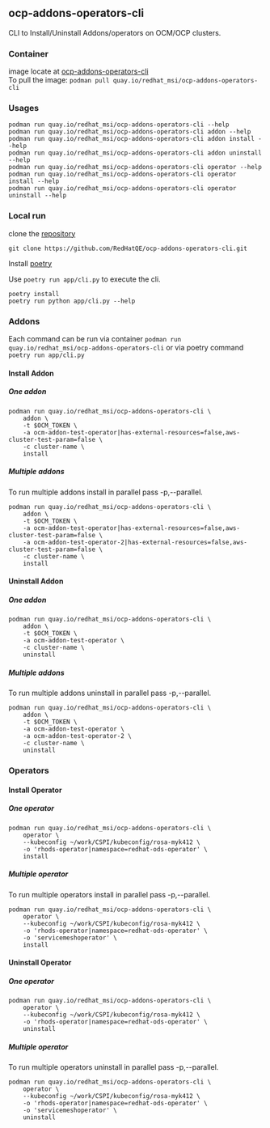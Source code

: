 ## ocp-addons-operators-cli
CLI to Install/Uninstall Addons/operators on OCM/OCP clusters.

### Container
image locate at [ocp-addons-operators-cli](https://quay.io/repository/redhat_msi/ocp-addons-operators-cli)  
To pull the image: `podman pull quay.io/redhat_msi/ocp-addons-operators-cli`

### Usages

```
podman run quay.io/redhat_msi/ocp-addons-operators-cli --help
podman run quay.io/redhat_msi/ocp-addons-operators-cli addon --help
podman run quay.io/redhat_msi/ocp-addons-operators-cli addon install --help
podman run quay.io/redhat_msi/ocp-addons-operators-cli addon uninstall --help
podman run quay.io/redhat_msi/ocp-addons-operators-cli operator --help
podman run quay.io/redhat_msi/ocp-addons-operators-cli operator install --help
podman run quay.io/redhat_msi/ocp-addons-operators-cli operator uninstall --help
```

### Local run

clone the [repository](https://github.com/RedHatQE/ocp-addons-operators-cli.git)

```
git clone https://github.com/RedHatQE/ocp-addons-operators-cli.git
```

Install [poetry](https://github.com/python-poetry/poetry)

Use `poetry run app/cli.py` to execute the cli.

```
poetry install
poetry run python app/cli.py --help
```


### Addons

Each command can be run via container `podman run quay.io/redhat_msi/ocp-addons-operators-cli` or via poetry command `poetry run app/cli.py`

#### Install Addon
##### One addon

```
podman run quay.io/redhat_msi/ocp-addons-operators-cli \
    addon \
    -t $OCM_TOKEN \
    -a ocm-addon-test-operator|has-external-resources=false,aws-cluster-test-param=false \
    -c cluster-name \
    install
```

##### Multiple addons

To run multiple addons install in parallel pass -p,--parallel.

```
podman run quay.io/redhat_msi/ocp-addons-operators-cli \
    addon \
    -t $OCM_TOKEN \
    -a ocm-addon-test-operator|has-external-resources=false,aws-cluster-test-param=false \
    -a ocm-addon-test-operator-2|has-external-resources=false,aws-cluster-test-param=false \
    -c cluster-name \
    install
```

#### Uninstall Addon
##### One addon

```
podman run quay.io/redhat_msi/ocp-addons-operators-cli \
    addon \
    -t $OCM_TOKEN \
    -a ocm-addon-test-operator \
    -c cluster-name \
    uninstall
```

##### Multiple addons

To run multiple addons uninstall in parallel pass -p,--parallel.

```
podman run quay.io/redhat_msi/ocp-addons-operators-cli \
    addon \
    -t $OCM_TOKEN \
    -a ocm-addon-test-operator \
    -a ocm-addon-test-operator-2 \
    -c cluster-name \
    uninstall
```

### Operators
#### Install Operator
##### One operator

```
podman run quay.io/redhat_msi/ocp-addons-operators-cli \
    operator \
    --kubeconfig ~/work/CSPI/kubeconfig/rosa-myk412 \
    -o 'rhods-operator|namespace=redhat-ods-operator' \
    install
```

##### Multiple operator

To run multiple operators install in parallel pass -p,--parallel.

```
podman run quay.io/redhat_msi/ocp-addons-operators-cli \
    operator \
    --kubeconfig ~/work/CSPI/kubeconfig/rosa-myk412 \
    -o 'rhods-operator|namespace=redhat-ods-operator' \
    -o 'servicemeshoperator' \
    install
```

#### Uninstall Operator
##### One operator

```
podman run quay.io/redhat_msi/ocp-addons-operators-cli \
    operator \
    --kubeconfig ~/work/CSPI/kubeconfig/rosa-myk412 \
    -o 'rhods-operator|namespace=redhat-ods-operator' \
    uninstall
```

##### Multiple operator

To run multiple operators uninstall in parallel pass -p,--parallel.

```
podman run quay.io/redhat_msi/ocp-addons-operators-cli \
    operator \
    --kubeconfig ~/work/CSPI/kubeconfig/rosa-myk412 \
    -o 'rhods-operator|namespace=redhat-ods-operator' \
    -o 'servicemeshoperator' \
    uninstall
```
